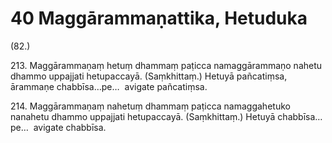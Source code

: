 # 40 Maggārammaṇattika, Hetuduka

(82.)

213\. Maggārammaṇaṃ hetuṃ dhammaṃ paṭicca namaggārammaṇo nahetu dhammo uppajjati hetupaccayā. (Saṃkhittaṃ.) Hetuyā pañcatiṃsa, ārammaṇe chabbīsa…pe…  avigate pañcatiṃsa.

214\. Maggārammaṇaṃ nahetuṃ dhammaṃ paṭicca namaggahetuko nanahetu dhammo uppajjati hetupaccayā. (Saṃkhittaṃ.) Hetuyā chabbīsa…pe…  avigate chabbīsa.
